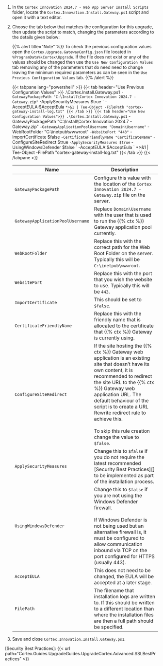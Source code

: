 1. In the `Cortex Innovation 2024.7 - Web App Server Install Scripts` folder, locate the `Cortex.Innovation.Install.Gateway.ps1` script and open it with a text editor.
1. Choose the tab below that matches the configuration for this upgrade, then update the script to match, changing the parameters according to the details given below:

    {{% alert title="Note" %}}
To check the previous configuration values open the `Cortex.Upgrade.GatewayConfig.json` file located in `%ProgramData%\Cortex\Upgrade`. If the file does not exist or any of the values should be changed then use the `Use New Configuration Values` tab removing any of the parameters that do need need to change leaving the minimum required parameters as can be seen in the `Use Previous Configuration Values` tab.
    {{% /alert %}}

    {{< tabpane lang="powershell" >}}
        {{< tab header="Use Previous Configuration Values" >}}
.\Cortex.Install.Gateway.ps1 `
    -GatewayPackagePath "C:\Install\Cortex Innovation 2024.7 - Gateway.zip" `
    -ApplySecurityMeasures $true `
    -AcceptEULA:$AcceptEula `
    *>&1 | Tee-Object -FilePath "cortex-gateway-install-log.txt"
        {{< /tab >}}
        {{< tab header="Use New Configuration Values">}}
.\Cortex.Install.Gateway.ps1 `
    -GatewayPackagePath "C:\Install\Cortex Innovation 2024.7 - Gateway.zip" `
    -GatewayApplicationPoolUsername "Domain\Username" `
    -WebRootFolder "C:\inetpub\wwwroot" `
    -WebsitePort "443" `
    -ImportCertificate $false `
    -CertificateFriendlyName "CertificateName" `
    -ConfigureSiteRedirect $true `
    -ApplySecurityMeasures $true `
    -UsingWindowsDefender $false `
    -AcceptEULA:$AcceptEula `
    *>&1 | Tee-Object -FilePath "cortex-gateway-install-log.txt"
        {{< /tab >}}
    {{< /tabpane >}}

    | Name                                           | Description |
    |------------------------------------------------|-------------|
    |`GatewayPackagePath`                            | Configure this value with the location of the `Cortex Innovation 2024.7 - Gateway.zip` file on the server. |
    |`GatewayApplicationPoolUsername`                | Replace `Domain\Username` with the user that is used to run the {{% ctx %}} Gateway application pool currently.|
    |`WebRootFolder`                                 | Replace this with the correct path for the Web Root Folder on the server. Typically this will be  `C:\inetpub\wwwroot`.|
    |`WebsitePort`                                   | Replace this with the port that you wish the website to use. Typically this will be `443`.|
    |`ImportCertificate`                             | This should be set to `$false`.|
    |`CertificateFriendlyName`                       | Replace this with the friendly name that is allocated to the certificate that {{% ctx %}} Gateway is currently using.|
    |`ConfigureSiteRedirect`                         | If the site hosting the {{% ctx %}} Gateway web application is an existing site that doesn’t have its own content, it is recommended to redirect the site URL to the {{% ctx %}} Gateway web application URL. The default behaviour of the script is to create a URL Rewrite redirect rule to achieve this.<br /><br />To skip this rule creation change the value to `$false`.|
    |`ApplySecurityMeasures`                         | Change this to `$false` if you do not require the latest recommended [Security Best Practices][] to be implemented as part of the installation process.|
    |`UsingWindowsDefender`                          | Change this to `$false` if you are not using the Windows Defender firewall.<br /><br />If Windows Defender is not being used but an alternative firewall is, it must be configured to allow communication inbound via TCP on the port configured for HTTPS (usually 443).|
    |`AcceptEULA`                                    | This does not need to be changed, the EULA will be accepted at a later stage. |
    |`FilePath`                                      | The filename that installation logs are written to.  If this should be written to a different location than where the installation files are then a full path should be specified. |

1. Save and close `Cortex.Innovation.Install.Gateway.ps1`.

[Security Best Practices]: {{< url path="Cortex.Guides.UpgradeGuides.UpgradeCortex.Advanced.SSLBestPractices" >}}
